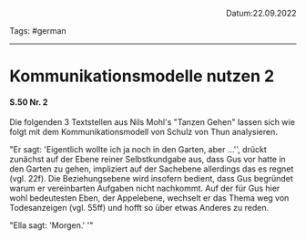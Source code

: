 <p align="right">Datum:22.09.2022</p>

Tags: #german 

---
# Kommunikationsmodelle nutzen 2
#### S.50 Nr. 2
Die folgenden 3 Textstellen aus Nils Mohl's "Tanzen Gehen" lassen sich wie folgt mit dem Kommunikationsmodell von Schulz von Thun analysieren.

"Er sagt: 'Eigentlich wollte ich ja noch in den Garten, aber …'', drückt zunächst auf der Ebene reiner Selbstkundgabe aus, dass Gus vor hatte in den Garten zu gehen, impliziert auf der Sachebene allerdings das es regnet (vgl. 22f). Die Beziehungsebene wird insofern bedient, dass Gus begründet warum er vereinbarten Aufgaben nicht nachkommt. Auf der für Gus hier wohl bedeutesten Eben, der Appelebene, wechselt er das Thema weg von Todesanzeigen (vgl. 55ff) und hofft so über etwas Anderes zu reden.

"Ella sagt: 'Morgen.' '" 